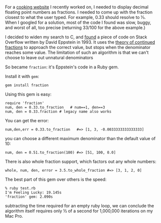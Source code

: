 For a [cooking website][3] I recently worked on,
I needed to display decimal floating point numbers as fractions. I needed to
come up with the fraction closest to what the user typed. For example, 0.33
should resolve to ⅓. When I googled for a solution, most of the code I found
was slow, buggy, and worst of all, too precise (returning 33/100 for the above example.)

I decided to widen my search to C, and [found][1] a piece of code on Stack Overflow
written by David Eppstein in 1993.
It uses the [theory of continued fractions][2] to approach the correct value,
but stops when the denominator reaches some value. The limitation of such an
algorithm is that we can't choose to leave out unnatural denominators

So became `fraction`: it's Eppstein's code in a Ruby gem.

Install it with `gem`:

    gem install fraction

Using this gem is easy:

    require 'fraction'
    num, den = 0.33.to_fraction   # num==1, den==3
    num, den = 0.33.fraction # legacy name also works

You can get the error:

    num,den,err = 0.33.to_fraction   #=> [1, 3, -0.0033333333333333]

you can choose a different maximum denominator than the default value of 10:

    num, den = 0.51.to_fraction(100) #=> [51, 100, 0.0]

There is also whole fraction support, which factors out any whole numbers:

    whole, num, den, error = 3.5.to_whole_fraction #=> [3, 1, 2, 0]

The best part of this gem over others is the speed:

    % ruby test.rb
    I'm Feeling Lucky: 19.145s
    'fraction' gem: 2.090s

subtracting the time required for an empty ruby loop, we can conclude the
algorithm itself requires only ½ of a second for 1,000,000 iterations on my Mac Pro.


[1]: http://stackoverflow.com/questions/95727/how-to-convert-floats-to-human-readable-fractions
[2]: http://www.maths.surrey.ac.uk/hosted-sites/R.Knott/Fibonacci/cfINTRO.html#termdecs
[3]: http://freshslowcooking.com
